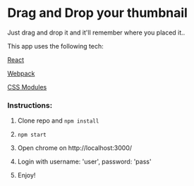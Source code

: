 # Drag and Drop your thumbnail

Just drag and drop it and it'll remember where you placed it..

This app uses the following tech:

[React](https://reactjs.org/)

[Webpack](https://webpack.js.org/)

[CSS Modules](https://github.com/css-modules/css-modules)

### Instructions:

1) Clone repo and `npm install`

2) `npm start`  

3) Open chrome on http://localhost:3000/

4) Login with username: 'user', password: 'pass'

5) Enjoy!  